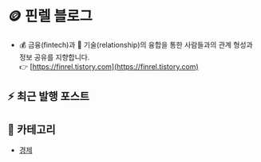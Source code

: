 # 🪙 핀렐 블로그
- :moneybag: 금융(fintech)과 :wrench: 기술(relationship)의 융합을 통한 사람들과의 관계 형성과 정보 공유를 지향합니다.  
:point_right: [https://finrel.tistory.com](https://finrel.tistory.com)

## :zap: 최근 발행 포스트

## 📌 카테고리
- [경제](https://github.com/jectgenius/finrel-blog/tree/main/경제)